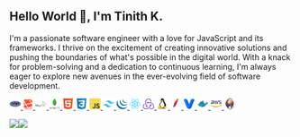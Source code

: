 <h2 align="">Hello World 👋, I'm Tinith K.</h2>
<p>I'm a passionate software engineer with a love for JavaScript and its frameworks. I thrive on the excitement of creating innovative solutions and pushing the boundaries of what's possible in the digital world. With a knack for problem-solving and a dedication to continuous learning, I'm always eager to explore new avenues in the ever-evolving field of software development.</p>
<p dir="auto"><a align="center" href="https://github.com/tinithkorala"> <img width="20px" src="https://raw.githubusercontent.com/devicons/devicon/master/icons/php/php-original.svg" alt="tinithkorala: PHP" style="max-width: 100%;"> <img width="18px" src="https://raw.githubusercontent.com/devicons/devicon/master/icons/laravel/laravel-plain-wordmark.svg" alt="tinithkorala: Laravel" style="max-width: 100%;"> <img width="20px" src="https://raw.githubusercontent.com/devicons/devicon/master/icons/mysql/mysql-original-wordmark.svg" alt="tinithkorala: MySQL" style="max-width: 100%;"> <img width="20px" src="https://raw.githubusercontent.com/devicons/devicon/master/icons/mongodb/mongodb-original-wordmark.svg" alt="tinithkorala: mongoDB" style="max-width: 100%;">  <img width="20px" src="https://raw.githubusercontent.com/devicons/devicon/master/icons/html5/html5-original.svg" alt="tinithkorala: HTML5" style="max-width: 100%;"> <img width="20px" src="https://raw.githubusercontent.com/devicons/devicon/master/icons/css3/css3-original.svg" alt="tinithkorala: CSS3" style="max-width: 100%;"> <img width="20px" src="https://raw.githubusercontent.com/devicons/devicon/master/icons/javascript/javascript-original.svg" alt="tinithkorala: Javascript" style="max-width: 100%;"> <img width="20px" src="https://raw.githubusercontent.com/devicons/devicon/master/icons/tailwindcss/tailwindcss-plain.svg" alt="tinithkorala: Tailwindcss" style="max-width: 100%;"> <img width="20px" src="https://raw.githubusercontent.com/devicons/devicon/master/icons/jquery/jquery-original.svg" alt="tinithkorala: Jquery" style="max-width: 100%;"> <img width="20px" src="https://raw.githubusercontent.com/devicons/devicon/master/icons/react/react-original.svg" alt="tinithkorala: React" style="max-width: 100%;"> <img width="20px" src="https://raw.githubusercontent.com/devicons/devicon/master/icons/redux/redux-original.svg" alt="tinithkorala: Redux" style="max-width: 100%;"> <img width="20px" src="https://raw.githubusercontent.com/devicons/devicon/master/icons/linux/linux-original.svg" alt="tinithkorala: Linux" style="max-width: 100%;"> <img width="20px" src="https://raw.githubusercontent.com/devicons/devicon/master/icons/apache/apache-original.svg" alt="tinithkorala: Apache" style="max-width: 100%;"> <img width="20px" src="https://raw.githubusercontent.com/devicons/devicon/master/icons/vagrant/vagrant-original.svg" alt="tinithkorala: Vagrant" style="max-width: 100%;"> <img width="20px" src="https://raw.githubusercontent.com/devicons/devicon/master/icons/docker/docker-original.svg" alt="tinithkorala: Docker" style="max-width: 100%;"> <img width="20px" src="https://raw.githubusercontent.com/devicons/devicon/master/icons/amazonwebservices/amazonwebservices-original-wordmark.svg" alt="tinithkorala: AWS" style="max-width: 100%;"> <img width="20px" src="https://raw.githubusercontent.com/devicons/devicon/master/icons/jenkins/jenkins-original.svg" alt="tinithkorala: Jenkins" style="max-width: 100%;"> </a></p>
<img align="left" line_height="27" style="max-width: 100%;" height="150px" src="https://github-readme-stats.vercel.app/api?username=tinithkorala&show_icons=true&theme=gruvbox" />
<img align="left" style="max-width: 100%;" height="150px" src="https://github-readme-stats.vercel.app/api/top-langs/?username=tinithkorala&layout=compact&theme=gruvbox&langs_count=6" />

